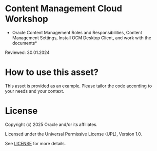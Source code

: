 # Content Management Cloud Workshop
 
* Oracle Content Management Roles and Responsibilities, Content Management Settings, Install OCM Desktop Client, and work with the documents*
 
Reviewed: 30.01.2024

# How to use this asset?
 
This asset is provided as an example. Please tailor the code according to your needs and your context.
 
# License

Copyright (c) 2025 Oracle and/or its affiliates.

Licensed under the Universal Permissive License (UPL), Version 1.0.

See [LICENSE](https://github.com/oracle-devrel/technology-engineering/blob/main/LICENSE) for more details.

